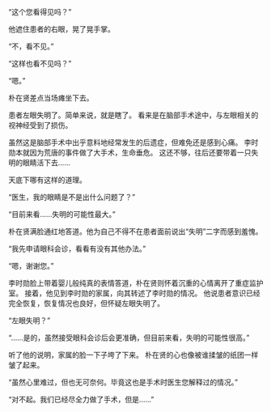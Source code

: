“这个您看得见吗？”

他遮住患者的右眼，晃了晃手掌。

“不，看不见。”

“这样也看不见吗？”

“嗯。”

朴在贤差点当场瘫坐下去。

患者左眼失明了。简单来说，就是瞎了。
看来是在脑部手术途中，与左眼相关的视神经受到了损伤。

虽然这是脑部手术中出乎意料地经常发生的后遗症，但难免还是感到心痛。
李时勋本就因为荒唐的事件做了大手术，生命垂危。
这还不够，往后还要带着一只失明的眼睛活下去……

天底下哪有这样的道理。

“医生，我的眼睛是不是出什么问题了？”

“目前来看……失明的可能性最大。”

朴在贤满脸通红地答道。他为自己不得不在患者面前说出“失明”二字而感到羞愧。

“我先申请眼科会诊，看看有没有其他办法。”

“嗯，谢谢您。”

李时勋脸上带着婴儿般纯真的表情答道，朴在贤则怀着沉重的心情离开了重症监护室。
接着，他见到李时勋的家属，向其转述了李时勋的情况。
他说患者意识已经完全恢复，恢复情况也良好，但怀疑左眼失明了。

“左眼失明？”

“……是的，虽然接受眼科会诊后会更准确，但目前来看，失明的可能性很高。”

听了他的说明，家属的脸一下子垮了下来。
朴在贤的心也像被谁揉皱的纸团一样皱了起来。

“虽然心里难过，但也无可奈何。毕竟这也是手术时医生您解释过的情况。”

“对不起。我们已经尽全力做了手术，但是……”